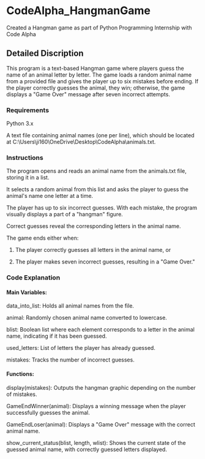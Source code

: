 # CodeAlpha_HangmanGame
Created a Hangman game as part of Python Programming Internship with Code Alpha
## Detailed Discription
This program is a text-based Hangman game where players guess the name of an animal letter by letter. The game loads a random animal name from a provided file and gives the player up to six mistakes before ending. If the player correctly guesses the animal, they win; otherwise, the game displays a "Game Over" message after seven incorrect attempts.

### Requirements
Python 3.x

A text file containing animal names (one per line), which should be located at C:\Users\ji160\OneDrive\Desktop\CodeAlpha\animals.txt.

### Instructions
The program opens and reads an animal name from the animals.txt file, storing it in a list.

It selects a random animal from this list and asks the player to guess the animal's name one letter at a time.

The player has up to six incorrect guesses. With each mistake, the program visually displays a part of a "hangman" figure.

Correct guesses reveal the corresponding letters in the animal name.

The game ends either when:

1. The player correctly guesses all letters in the animal name, or

2. The player makes seven incorrect guesses, resulting in a "Game Over."

### Code Explanation
#### Main Variables:

data_into_list: Holds all animal names from the file.

animal: Randomly chosen animal name converted to lowercase.

blist: Boolean list where each element corresponds to a letter in the animal name, indicating if it has been guessed.

used_letters: List of letters the player has already guessed.

mistakes: Tracks the number of incorrect guesses.

#### Functions:
display(mistakes): Outputs the hangman graphic depending on the number of mistakes.

GameEndWinner(animal): Displays a winning message when the player successfully guesses the animal.

GameEndLoser(animal): Displays a "Game Over" message with the correct animal name.

show_current_status(blist, length, wlist): Shows the current state of the guessed animal name, with correctly guessed letters displayed.

